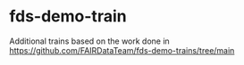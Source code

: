 # fds-demo-train
Additional trains based on the work done in https://github.com/FAIRDataTeam/fds-demo-trains/tree/main

